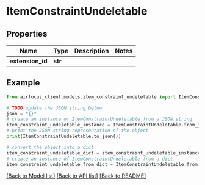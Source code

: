 # ItemConstraintUndeletable


## Properties

Name | Type | Description | Notes
------------ | ------------- | ------------- | -------------
**extension_id** | **str** |  | 

## Example

```python
from airfocus_client.models.item_constraint_undeletable import ItemConstraintUndeletable

# TODO update the JSON string below
json = "{}"
# create an instance of ItemConstraintUndeletable from a JSON string
item_constraint_undeletable_instance = ItemConstraintUndeletable.from_json(json)
# print the JSON string representation of the object
print(ItemConstraintUndeletable.to_json())

# convert the object into a dict
item_constraint_undeletable_dict = item_constraint_undeletable_instance.to_dict()
# create an instance of ItemConstraintUndeletable from a dict
item_constraint_undeletable_from_dict = ItemConstraintUndeletable.from_dict(item_constraint_undeletable_dict)
```
[[Back to Model list]](../README.md#documentation-for-models) [[Back to API list]](../README.md#documentation-for-api-endpoints) [[Back to README]](../README.md)


